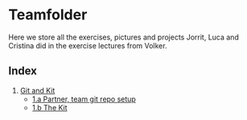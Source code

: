 # Teamfolder

Here we store all the exercises, pictures and projects Jorrit, Luca and Cristina did in the exercise lectures from Volker.
 
## Index
1. [Git and Kit](#1-git-and-kit)
   * [1.a Partner, team git repo setup](#1a-partner-team-git-repo-setup)
   * [1.b The Kit](#1b-the-kit)

